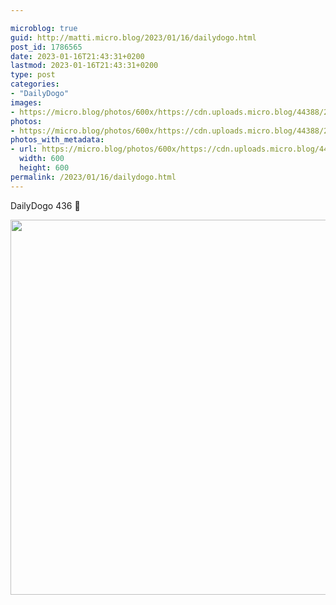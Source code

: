 ```yaml
---

microblog: true
guid: http://matti.micro.blog/2023/01/16/dailydogo.html
post_id: 1786565
date: 2023-01-16T21:43:31+0200
lastmod: 2023-01-16T21:43:31+0200
type: post
categories:
- "DailyDogo"
images:
- https://micro.blog/photos/600x/https://cdn.uploads.micro.blog/44388/2023/ab9c4db89c.jpg
photos:
- https://micro.blog/photos/600x/https://cdn.uploads.micro.blog/44388/2023/ab9c4db89c.jpg
photos_with_metadata:
- url: https://micro.blog/photos/600x/https://cdn.uploads.micro.blog/44388/2023/ab9c4db89c.jpg
  width: 600
  height: 600
permalink: /2023/01/16/dailydogo.html
---
```

DailyDogo 436 🐶

<img src="/media/uploads/2023/ab9c4db89c.jpg" width="600" height="600" alt="" />
